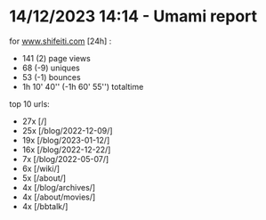 # 14/12/2023 14:14 - Umami report
for www.shifeiti.com [24h] :

 - 141 (2) page views
 - 68 (-9) uniques
 - 53 (-1) bounces
 - 1h 10' 40'' (-1h 60' 55'') totaltime


top 10 urls:
 - 27x [/]
 - 25x [/blog/2022-12-09/]
 - 19x [/blog/2023-01-12/]
 - 16x [/blog/2022-12-22/]
 - 7x [/blog/2022-05-07/]
 - 6x [/wiki/]
 - 5x [/about/]
 - 4x [/blog/archives/]
 - 4x [/about/movies/]
 - 4x [/bbtalk/]


